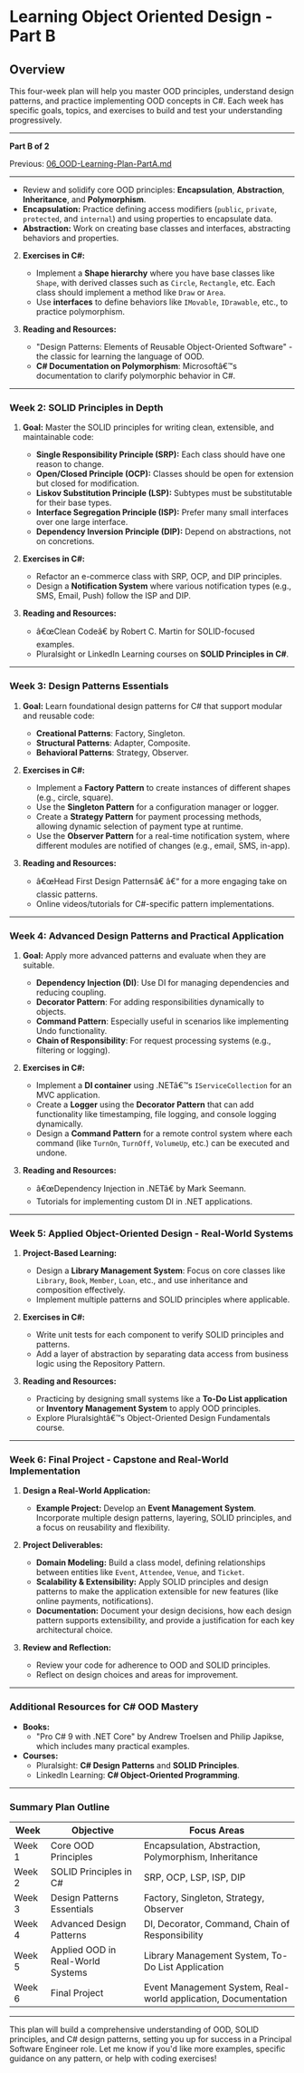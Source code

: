 ﻿# Learning Object Oriented Design - Part B

## Overview

This four-week plan will help you master OOD principles, understand design patterns, and practice implementing OOD concepts in C#. Each week has specific goals, topics, and exercises to build and test your understanding progressively.

---

**Part B of 2**

Previous: [06_OOD-Learning-Plan-PartA.md](06_OOD-Learning-Plan-PartA.md)

---

- Review and solidify core OOD principles: **Encapsulation**, **Abstraction**, **Inheritance**, and **Polymorphism**.
- **Encapsulation:** Practice defining access modifiers (`public`, `private`, `protected`, and `internal`) and using properties to encapsulate data.
- **Abstraction:** Work on creating base classes and interfaces, abstracting behaviors and properties.

2. **Exercises in C#:**

   - Implement a **Shape hierarchy** where you have base classes like `Shape`, with derived classes such as `Circle`, `Rectangle`, etc. Each class should implement a method like `Draw` or `Area`.
   - Use **interfaces** to define behaviors like `IMovable`, `IDrawable`, etc., to practice polymorphism.

3. **Reading and Resources:**
   - "Design Patterns: Elements of Reusable Object-Oriented Software" - the classic for learning the language of OOD.
   - **C# Documentation on Polymorphism**: Microsoftâ€™s documentation to clarify polymorphic behavior in C#.

---

### **Week 2: SOLID Principles in Depth**

1. **Goal:** Master the SOLID principles for writing clean, extensible, and maintainable code:

   - **Single Responsibility Principle (SRP):** Each class should have one reason to change.
   - **Open/Closed Principle (OCP):** Classes should be open for extension but closed for modification.
   - **Liskov Substitution Principle (LSP):** Subtypes must be substitutable for their base types.
   - **Interface Segregation Principle (ISP):** Prefer many small interfaces over one large interface.
   - **Dependency Inversion Principle (DIP):** Depend on abstractions, not on concretions.

2. **Exercises in C#:**

   - Refactor an e-commerce class with SRP, OCP, and DIP principles.
   - Design a **Notification System** where various notification types (e.g., SMS, Email, Push) follow the ISP and DIP.

3. **Reading and Resources:**
   - â€œClean Codeâ€ by Robert C. Martin for SOLID-focused examples.
   - Pluralsight or LinkedIn Learning courses on **SOLID Principles in C#**.

---

### **Week 3: Design Patterns Essentials**

1. **Goal:** Learn foundational design patterns for C# that support modular and reusable code:

   - **Creational Patterns**: Factory, Singleton.
   - **Structural Patterns**: Adapter, Composite.
   - **Behavioral Patterns**: Strategy, Observer.

2. **Exercises in C#:**

   - Implement a **Factory Pattern** to create instances of different shapes (e.g., circle, square).
   - Use the **Singleton Pattern** for a configuration manager or logger.
   - Create a **Strategy Pattern** for payment processing methods, allowing dynamic selection of payment type at runtime.
   - Use the **Observer Pattern** for a real-time notification system, where different modules are notified of changes (e.g., email, SMS, in-app).

3. **Reading and Resources:**
   - â€œHead First Design Patternsâ€ â€“ for a more engaging take on classic patterns.
   - Online videos/tutorials for C#-specific pattern implementations.

---

### **Week 4: Advanced Design Patterns and Practical Application**

1. **Goal:** Apply more advanced patterns and evaluate when they are suitable.

   - **Dependency Injection (DI)**: Use DI for managing dependencies and reducing coupling.
   - **Decorator Pattern**: For adding responsibilities dynamically to objects.
   - **Command Pattern**: Especially useful in scenarios like implementing Undo functionality.
   - **Chain of Responsibility**: For request processing systems (e.g., filtering or logging).

2. **Exercises in C#:**

   - Implement a **DI container** using .NETâ€™s `IServiceCollection` for an MVC application.
   - Create a **Logger** using the **Decorator Pattern** that can add functionality like timestamping, file logging, and console logging dynamically.
   - Design a **Command Pattern** for a remote control system where each command (like `TurnOn`, `TurnOff`, `VolumeUp`, etc.) can be executed and undone.

3. **Reading and Resources:**
   - â€œDependency Injection in .NETâ€ by Mark Seemann.
   - Tutorials for implementing custom DI in .NET applications.

---

### **Week 5: Applied Object-Oriented Design - Real-World Systems**

1. **Project-Based Learning:**

   - Design a **Library Management System**: Focus on core classes like `Library`, `Book`, `Member`, `Loan`, etc., and use inheritance and composition effectively.
   - Implement multiple patterns and SOLID principles where applicable.

2. **Exercises in C#:**

   - Write unit tests for each component to verify SOLID principles and patterns.
   - Add a layer of abstraction by separating data access from business logic using the Repository Pattern.

3. **Reading and Resources:**
   - Practicing by designing small systems like a **To-Do List application** or **Inventory Management System** to apply OOD principles.
   - Explore Pluralsightâ€™s Object-Oriented Design Fundamentals course.

---

### **Week 6: Final Project - Capstone and Real-World Implementation**

1. **Design a Real-World Application:**

   - **Example Project:** Develop an **Event Management System**. Incorporate multiple design patterns, layering, SOLID principles, and a focus on reusability and flexibility.

2. **Project Deliverables:**

   - **Domain Modeling:** Build a class model, defining relationships between entities like `Event`, `Attendee`, `Venue`, and `Ticket`.
   - **Scalability & Extensibility:** Apply SOLID principles and design patterns to make the application extensible for new features (like online payments, notifications).
   - **Documentation:** Document your design decisions, how each design pattern supports extensibility, and provide a justification for each key architectural choice.

3. **Review and Reflection:**
   - Review your code for adherence to OOD and SOLID principles.
   - Reflect on design choices and areas for improvement.

---

### **Additional Resources for C# OOD Mastery**

- **Books:**
  - "Pro C# 9 with .NET Core" by Andrew Troelsen and Philip Japikse, which includes many practical examples.
- **Courses:**
  - Pluralsight: **C# Design Patterns** and **SOLID Principles**.
  - LinkedIn Learning: **C# Object-Oriented Programming**.

---

### Summary Plan Outline

| **Week** | **Objective**                     | **Focus Areas**                                                |
| -------- | --------------------------------- | -------------------------------------------------------------- |
| Week 1   | Core OOD Principles               | Encapsulation, Abstraction, Polymorphism, Inheritance          |
| Week 2   | SOLID Principles in C#            | SRP, OCP, LSP, ISP, DIP                                        |
| Week 3   | Design Patterns Essentials        | Factory, Singleton, Strategy, Observer                         |
| Week 4   | Advanced Design Patterns          | DI, Decorator, Command, Chain of Responsibility                |
| Week 5   | Applied OOD in Real-World Systems | Library Management System, To-Do List Application              |
| Week 6   | Final Project                     | Event Management System, Real-world application, Documentation |

---

This plan will build a comprehensive understanding of OOD, SOLID principles, and C# design patterns, setting you up for success in a Principal Software Engineer role. Let me know if you'd like more examples, specific guidance on any pattern, or help with coding exercises!
